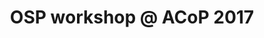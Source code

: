 ---
title:  OSP workshop @ ACoP 2017
description: We are pleased to announce an upcoming OSP Workshop in Fort Lauderdale, FL, USA on October 14, 2017
icon: calendar
github_url: Forum/issues/7 
---